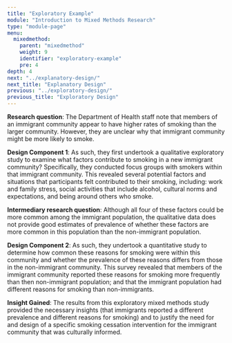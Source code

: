 ```yaml
---
title: "Exploratory Example"
module: "Introduction to Mixed Methods Research"
type: "module-page"
menu:
  mixedmethod:
    parent: "mixedmethod"
    weight: 9
    identifier: "exploratory-example"
    pre: 4
depth: 4
next: "../explanatory-design/"
next_title: "Explanatory Design"
previous: "../exploratory-design/"
previous_title: "Exploratory Design"
---
```

<div class="mixedmethod"><div class="pageblock"><p><strong>Research question</strong>: The Department of Health staff note that members of an immigrant community appear to have higher rates of smoking than the larger community. However, they are unclear why that immigrant community might be more likely to smoke.  </p>
<p><strong>Design Component 1</strong>:  As such, they first undertook a qualitative exploratory study to examine what factors contribute to smoking in a new immigrant community? Specifically, they conducted focus groups with smokers within that immigrant community.  This revealed several potential factors and situations that participants felt contributed to their smoking, including: work and family stress, social activities that include alcohol, cultural norms and expectations, and being around others who smoke. </p>
<p><strong>Intermediary research question</strong>: Although all four of these factors could be more common among the immigrant population, the qualitative data does not provide good estimates of prevalence of whether these factors are more common in this population than the non-immigrant population.  </p>
<p><strong>Design Component 2</strong>: As such, they undertook a quantitative study to determine how common these reasons for smoking were within this community and whether the prevalence of these reasons differs from those in the non-immigrant community. This survey revealed that members of the immigrant community reported these reasons for smoking more frequently than then non-immigrant population; and that the immigrant population had different reasons for smoking than non-immigrants. </p>
<p><strong>Insight Gained</strong>: The results from this exploratory mixed methods study provided the necessary insights (that immigrants reported a different prevalence and different reasons for smoking) and to justify the need for and design of a specific smoking cessation intervention for the immigrant community that was culturally informed.   </p>
</div></div>